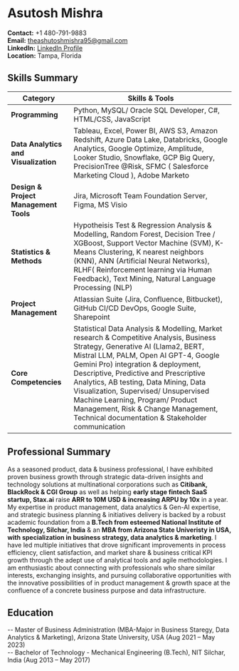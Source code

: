 # Asutosh Mishra

**Contact:** +1 480-791-9883  
**Email:** [theashutoshmishra95@gmail.com](mailto:theashutoshmishra95@gmail.com)  
**LinkedIn:** [LinkedIn Profile](https://www.linkedin.com/in/ashutoshmishra03/)  
**Location:** Tampa, Florida

## Skills Summary

| Category                      | Skills & Tools                                                          |
|-------------------------------|-------------------------------------------------------------------------|
| **Programming**               | Python, MySQL/ Oracle SQL Developer, C#, HTML/CSS, JavaScript           |
| **Data Analytics and Visualization** | Tableau, Excel, Power BI, AWS S3, Amazon Redshift, Azure Data Lake, Databricks, Google Analytics, Google Optimize, Amplitude, Looker Studio, Snowflake, GCP Big Query, PrecisionTree @Risk, SFMC ( Salesforce Marketing Cloud ), Adobe Marketo |
| **Design & Project Management Tools** | Jira, Microsoft Team Foundation Server, Figma, MS Visio                           |
| **Statistics & Methods**      | Hypotheisis Test & Regression Analysis & Modelling, Random Forest, Decision Tree / XGBoost, Support Vector Machine (SVM), K-Means Clustering, K nearest neighbors (KNN), ANN (Artificial Neural Networks), RLHF( Reinforcement learning via Human Feedback), Text Mining, Natural Language Processing (NLP) |
| **Project Management**        | Atlassian Suite (Jira, Confluence, Bitbucket), GitHub CI/CD DevOps, Google Suite, Sharepoint|
| **Core Competencies**         | Statistical Data Analysis & Modelling, Market research & Competitive Analysis, Business Strategy, Generative AI (Llama2, BERT, Mistral LLM, PALM, Open AI GPT-4, Google Gemini Pro) integration & deployment, Descriptive, Predictive and Prescriptive Analytics, AB testing, Data Mining, Data Visualization, Supervised/ Unsupervised Machine Learning, Program/ Product Management, Risk & Change Management, Technical documentation & Stakeholder communication |

## Professional Summary
As a seasoned product, data & business professional, I have exhibited proven business growth through strategic data-driven insights and technology solutions at multinational corporations such as **Citibank, BlackRock & CGI Group** as well as helping **early stage fintech SaaS startup, Stax.ai** raise **ARR to 10M USD & increasing ARPU by 10x** in a year. My expertise in product management, data analytics & Gen-AI expertise, and strategic business planning & initiatives delivery is backed by a robust academic foundation from a **B.Tech from esteemed National Institute of Technology, Silchar, India** & an **MBA from Arizona State Univeristy in USA, with specialization in business strategy, data analytics & marketing**. I have led multiple initiatives that drove significant improvements in process efficiency, client satisfaction, and market share & business critical KPI growth through the adept use of analytical tools and agile methodologies. I am enthusiastic about connecting with professionals who share similar interests, exchanging insights, and pursuing collaborative opportunities with the innovative possibilities of in product management & growth space at the confluence of a concrete business purpose and data infrastructure.

## Education
-- Master of Business Administration (MBA-Major in Business Staregy, Data Analytics & Marketing), Arizona State University, USA (Aug 2021 – May 2023)<br>
-- Bachelor of Technology - Mechanical Engineering (B.Tech), NIT Silchar, India (Aug 2013 – May 2017)
